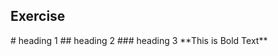 ## <Hira Acharya> Exercise
<Headings>
# heading 1
## heading 2
### heading 3
<Styling text>
**This is Bold Text**
